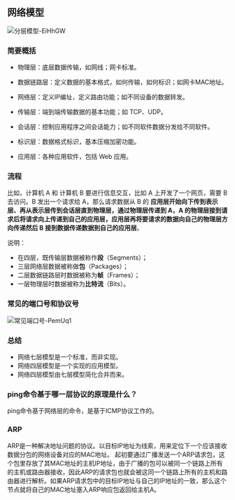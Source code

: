 
## 网络模型

![分层模型-EiHhGW](https://gitee.com/dreamcater/blog-img/raw/master/uPic/分层模型-EiHhGW.png)

### 简要概括

- 物理层：底层数据传输，如网线；网卡标准。 

- 数据链路层：定义数据的基本格式，如何传输，如何标识；如网卡MAC地址。

- 网络层：定义IP编址，定义路由功能；如不同设备的数据转发。

- 传输层：端到端传输数据的基本功能；如 TCP、UDP。

- 会话层：控制应用程序之间会话能力；如不同软件数据分发给不同软件。

- 标识层：数据格式标识，基本压缩加密功能。

- 应用层：各种应用软件，包括 Web 应用。

### 流程

比如，计算机 A 和 计算机 B 要进行信息交互，比如 A 上开发了一个网页，需要 B 去访问。B 发出一个请求给 A，那么请求数据从 B 的 **应用层开始向下传到表示层、再从表示层传到会话层直到物理层，通过物理层传递到 A，A 的物理层接到请求后将请求向上传递到自己的应用层，应用层再将要请求的数据向自己的物理层方向传递然后 B 接到数据传递数据到自己的应用层**。

说明：

- 在四层，既传输层数据被称作**段**（Segments）；
- 三层网络层数据被称做**包**（Packages）；
- 二层数据链路层时数据被称为**帧**（Frames）；
- 一层物理层时数据被称为**比特流**（Bits）。

### 常见的端口号和协议号

![常见端口号-PemUq1](https://gitee.com/dreamcater/blog-img/raw/master/uPic/常见端口号-PemUq1.png)

### 总结

- 网络七层模型是一个标准，而非实现。
- 网络四层模型是一个实现的应用模型。
- 网络四层模型由七层模型简化合并而来。

### ping命令基于哪一层协议的原理是什么？

ping命令基于网络层的命令，是基于ICMP协议工作的。

### ARP
ARP是一种解决地址问题的协议。以目标IP地址为线索，用来定位下一个应该接收数据分包的网络设备对应的MAC地址。
起初要通过广播发送一个ARP请求包，这个包里存放了其MAC地址的主机IP地址，由于广播的包可以被同一个链路上所有的主机或路由器接收，因此ARP的请求包也就会被这同一个链路上所有的主机和路由器进行解析。如果ARP请求包中的目标IP地址与自己的IP地址的一致，那么这个节点就将自己的MAC地址塞入ARP响应包返回给主机A。